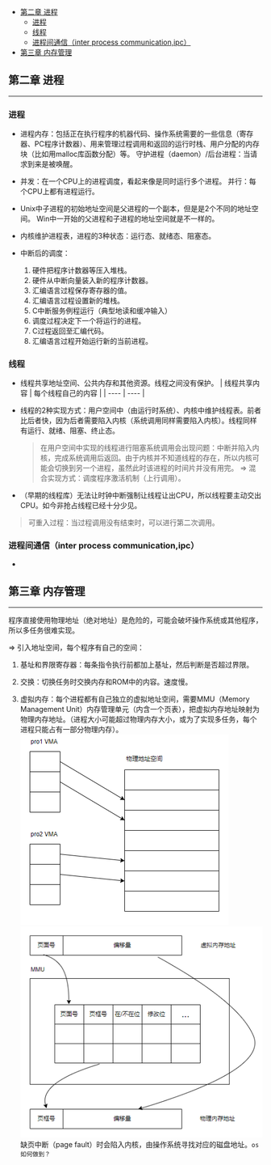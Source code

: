 <!-- @import "[TOC]" {cmd="toc" depthFrom=1 depthTo=6 orderedList=false} -->

<!-- code_chunk_output -->

- [第二章 进程](#第二章-进程)
  - [进程](#进程)
  - [线程](#线程)
  - [进程间通信（inter process communication,ipc）](#进程间通信inter-process-communicationipc)
- [第三章 内存管理](#第三章-内存管理)

<!-- /code_chunk_output -->


## 第二章 进程
----

### 进程
- 进程内存：包括正在执行程序的机器代码、操作系统需要的一些信息（寄存器、PC程序计数器）、用来管理过程调用和返回的运行时栈、用户分配的内存块（比如用malloc库函数分配）等。
  守护进程（daemon）/后台进程：当请求到来是被唤醒。

- 并发：在一个CPU上的进程调度，看起来像是同时运行多个进程。
  并行：每个CPU上都有进程运行。

- Unix中子进程的初始地址空间是父进程的一个副本，但是是2个不同的地址空间。
  Win中一开始的父进程和子进程的地址空间就是不一样的。

- 内核维护进程表，进程的3种状态：运行态、就绪态、阻塞态。

- 中断后的调度：
    1. 硬件把程序计数器等压入堆栈。
    2. 硬件从中断向量装入新的程序计数器。
    3. 汇编语言过程保存寄存器的值。
    4. 汇编语言过程设置新的堆栈。
    5. C中断服务例程运行（典型地读和缓冲输入）
    6. 调度过程决定下一个将运行的进程。
    7. C过程返回至汇编代码。
    8. 汇编语言过程开始运行新的当前进程。

### 线程
- 线程共享地址空间、公共内存和其他资源。线程之间没有保护。
    |  线程共享内容   | 每个线程自己的内容  |
    |  ----  | ----  |

- 线程的2种实现方式：用户空间中（由运行时系统）、内核中维护线程表。前者比后者快，因为后者需要陷入内核（系统调用同样需要陷入内核）。线程同样有运行、就绪、阻塞、终止态。
  > 在用户空间中实现的线程进行阻塞系统调用会出现问题：中断并陷入内核，完成系统调用后返回。由于内核并不知道线程的存在，所以内核可能会切换到另一个进程，虽然此时该进程的时间片并没有用完。
  $\Longrightarrow$ 混合实现方式：调度程序激活机制（上行调用）。

- （早期的线程库）无法让时钟中断强制让线程让出CPU，所以线程要主动交出CPU。如今非抢占线程已经十分少见。

> 可重入过程：当过程调用没有结束时，可以进行第二次调用。

### 进程间通信（inter process communication,ipc）
- 



## 第三章 内存管理
----

程序直接使用物理地址（绝对地址）是危险的，可能会破坏操作系统或其他程序，所以多任务很难实现。

$\Longrightarrow$ 引入地址空间，每个程序有自己的空间：
1. 基址和界限寄存器：每条指令执行前都加上基址，然后判断是否超过界限。

2. 交换：切换任务时交换内存和ROM中的内容。速度慢。

3. 虚拟内存：每个进程都有自己独立的虚拟地址空间，需要MMU（Memory Management Unit）内存管理单元（内含一个页表），把虚拟内存地址映射为物理内存地址。（进程大小可能超过物理内存大小，或为了实现多任务，每个进程只能占有一部分物理内存）。
![地址映射](pic/%E5%9C%B0%E5%9D%80%E6%98%A0%E5%B0%84.png)
![MMU](pic/MMU.png)
    缺页中断（page fault）时会陷入内核，由操作系统寻找对应的磁盘地址。`os如何做到？`

